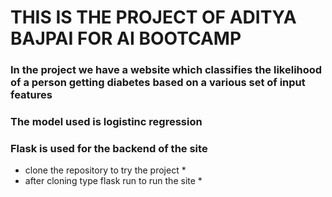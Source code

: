 # THIS IS THE PROJECT OF ADITYA BAJPAI FOR AI BOOTCAMP


### In the project we have a website which classifies the likelihood of a person getting diabetes based on a various set of input features

### The model used is logistinc regression

### Flask is used for the backend of the site


* clone the repository to try the project *
* after cloning type flask run to run the site *
